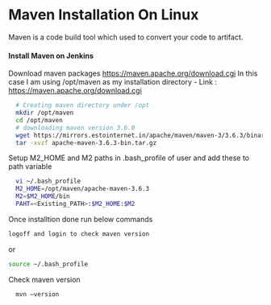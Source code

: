 # Maven Installation On Linux
Maven is a code build tool which used to convert your code to artifact.

#### Install Maven on Jenkins
Download maven packages https://maven.apache.org/download.cgi In this case I am using /opt/maven as my installation directory
	- Link : https://maven.apache.org/download.cgi
```sh
  # Creating maven directory under /opt
  mkdir /opt/maven
  cd /opt/maven
  # downloading maven version 3.6.0
  wget https://mirrors.estointernet.in/apache/maven/maven-3/3.6.3/binaries/apache-maven-3.6.3-bin.tar.gz
  tar -xvzf apache-maven-3.6.3-bin.tar.gz
 ```
	
Setup M2_HOME and M2 paths in .bash_profile of user and add these to path variable
```sh
  vi ~/.bash_profile
  M2_HOME=/opt/maven/apache-maven-3.6.3
  M2=$M2_HOME/bin
  PAHT=<Existing_PATH>:$M2_HOME:$M2
```
Once installtion done run below commands
```sh
logoff and login to check maven version
```
or
```sh
source ~/.bash_profile
```
Check maven version 
```sh
  mvn –version
``` 

